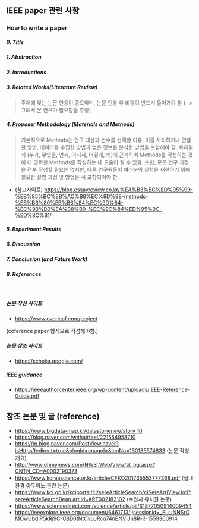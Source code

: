 ## IEEE paper 관련 사항 

### How to write a paper 
##### 0. Title 
##### 1. Abstraction 
##### 2. Introductions
##### 3. Related Works(Literature Review) 
> 주제에 맞는 논문 인용이 중요하며, 논문 인용 후 비평이 반드시 들어가야 함 ( -> 그래서 본 연구가 필요함을 주장) 
##### 4. Proposer Methodology (Materials and Methods) 
>  기본적으로 Methods는 연구 대상과 변수를 선택한 이유, 이를 처리하거나 관찰한 방법, 데이터를 수집한 방법과 얻은 정보를 분석한 방법을 포함해야 함. 육하원칙 (누가, 무엇을, 언제, 어디서, 어떻게, 왜)에 근거하여 Methods를 작성하는 것이 더 명확한 Methods를 작성하는 데 도움이 될 수 있음. 또한, 모든 연구 과정을 전부 작성할 필요는 없지만, 다른 연구원들이 여러분의 실험을 재현하기 위해 필요한 실험 과정 및 방법은 꼭 포함되어야 함.
- (참고사이트) https://blog.essayreview.co.kr/%EA%B3%BC%ED%95%99-%EB%85%BC%EB%AC%B8%EC%9D%98-methods-%EB%B6%80%EB%B6%84%EC%9D%84-%EC%93%B0%EA%B8%B0-%EC%9C%84%ED%95%9C-%ED%8C%81/
##### 5. Experiment Results 
##### 6. Discussion
##### 7. Conclusion (and Future Work)
##### 8. References 

<br>

##### 논문 작성 사이트 
- https://www.overleaf.com/project

(coference paper 형식으로 작성해야함.)

##### 논문 참조 사이트 
- https://scholar.google.com/


##### IEEE guidance 
- https://ieeeauthorcenter.ieee.org/wp-content/uploads/IEEE-Reference-Guide.pdf
 
 ## 참조 논문 및 글 (reference)
 - https://www.bigdata-map.kr/datastory/new/story_10
- https://blog.naver.com/withairfeel/221554958710
- https://m.blog.naver.com/PostView.naver?isHttpsRedirect=true&blogId=enagokr&logNo=130185574833 (논문 작성 개요) 
- http://www.ohmynews.com/NWS_Web/View/at_pg.aspx?CNTN_CD=A0002190373
- https://www.koreascience.or.kr/article/CFKO201735553777368.pdf (실내 환경 아두이노 관련 논문) 
- https://www.kci.go.kr/kciportal/ci/sereArticleSearch/ciSereArtiView.kci?sereArticleSearchBean.artiId=ART002182102 (수원시 유치원 논문) 
- https://www.sciencedirect.com/science/article/pii/S1877050914009454
- https://ieeexplore.ieee.org/document/6461713/;jsessionid=_ELluNNSrQMOwUbdlP5kRj9C-0BD0tNtCvuJRco74nBNVIJn8R-i!-1559360914
